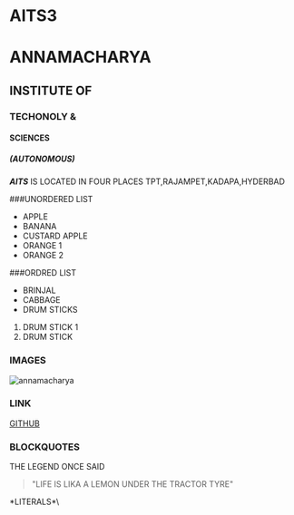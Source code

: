 #  AITS3
#  ANNAMACHARYA
## INSTITUTE OF
### TECHONOLY &
#### SCIENCES
##### (AUTONOMOUS)
***AITS*** IS  LOCATED IN FOUR PLACES TPT,RAJAMPET,KADAPA,HYDERBAD

###UNORDERED LIST
* APPLE
* BANANA
* CUSTARD APPLE
* ORANGE 1
* ORANGE 2

###ORDRED LIST
* BRINJAL
* CABBAGE
* DRUM STICKS
1. DRUM STICK 1
2. DRUM STICK 

### IMAGES
![annamacharya](ps://www.google.com/search?q=annamacharya+institute+of+technology+and+sciences&tbm=isch&ved=2ahUKEwiEvt_YwoLoAhUx6jgGHbboCwsQ2-cCegQIABAA&oq=annamacharya+IN&gs_l=img.1.0.0l9.206940.207740..209440...0.0..0.105.309.0j3......0....1..gws-wiz-img.dXJi033suWc&ei=RoNgXoSDFLHU4-EPttGvWA&rlz=1C1CHBD_enIN863IN863#imgrc=snL8SighD3dobM)
### LINK
[GITHUB](HTTP://GITHUB.COM)
### BLOCKQUOTES

THE LEGEND ONCE SAID
> "LIFE IS LIKA A LEMON UNDER THE TRACTOR TYRE"

\*LITERALS*\

